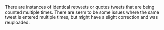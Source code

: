 There are instances of identical retweets or quotes tweets that are being counted multiple times. There are seem to be some issues where the same tweet is entered multiple times, but might have a slight correction and was reuploaded.
